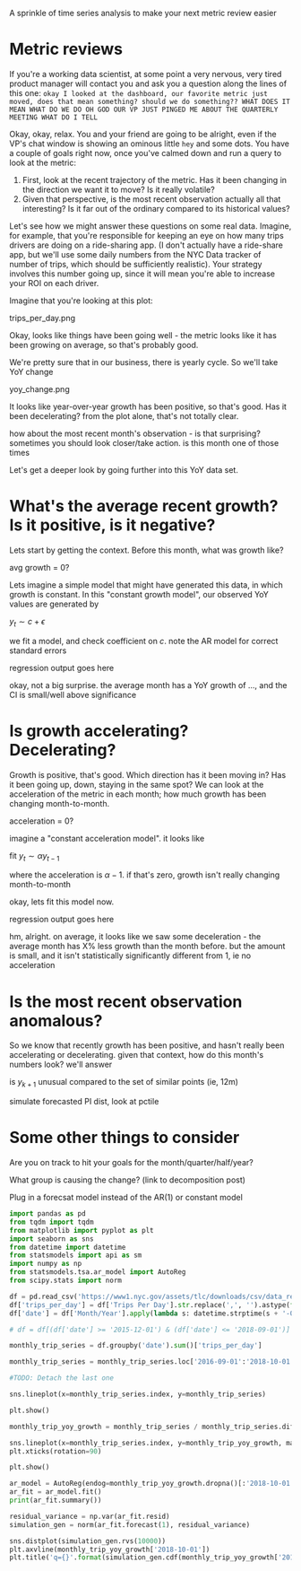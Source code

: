 A sprinkle of time series analysis to make your next metric review easier

# Metric reviews

If you're a working data scientist, at some point a very nervous, very tired product manager will contact you and ask you a question along the lines of this one: `okay I looked at the dashboard, our favorite metric just moved, does that mean something? should we do something?? WHAT DOES IT MEAN WHAT DO WE DO OH GOD OUR VP JUST PINGED ME ABOUT THE QUARTERLY MEETING WHAT DO I TELL`

Okay, okay, relax. You and your friend are going to be alright, even if the VP's chat window is showing an ominous little `hey` and some dots. You have a couple of goals right now, once you've calmed down and run a query to look at the metric:
1. First, look at the recent trajectory of the metric. Has it been changing in the direction we want it to move? Is it really volatile?
2. Given that perspective, is the most recent observation actually all that interesting? Is it far out of the ordinary compared to its historical values?

Let's see how we might answer these questions on some real data. Imagine, for example, that you're responsible for keeping an eye on how many trips drivers are doing on a ride-sharing app. (I don't actually have a ride-share app, but we'll use some daily numbers from the NYC Data tracker of number of trips, which should be sufficiently realistic). Your strategy involves this number going up, since it will mean you're able to increase your ROI on each driver.

Imagine that you're looking at this plot:

trips_per_day.png

Okay, looks like things have been going well - the metric looks like it has been growing on average, so that's probably good.

We're pretty sure that in our business, there is yearly cycle. So we'll take YoY change

yoy_change.png

It looks like year-over-year growth has been positive, so that's good. Has it been decelerating? from the plot alone, that's not totally clear.

how about the most recent month's observation - is that surprising? sometimes you should look closer/take action. is this month one of those times

Let's get a deeper look by going further into this YoY data set.

# What's the average recent growth? Is it positive, is it negative?

Lets start by getting the context. Before this month, what was growth like?

avg growth = 0?

Lets imagine a simple model that might have generated this data, in which growth is constant. In this "constant growth model", our observed YoY values are generated by

$y_t \sim c + \epsilon$

we fit a model, and check coefficient on $c$. note the AR model for correct standard errors

regression output goes here

okay, not a big surprise. the average month has a YoY growth of ..., and the CI is small/well above significance

# Is growth accelerating? Decelerating?

Growth is positive, that's good. Which direction has it been moving in? Has it been going up, down, staying in the same spot? We can look at the acceleration of the metric in each month; how much growth has been changing month-to-month.

acceleration = 0?

imagine a "constant acceleration model". it looks like

fit $y_t \sim \alpha y_{t-1}$

where the acceleration is $\alpha - 1$. if that's zero, growth isn't really changing month-to-month

okay, lets fit this model now. 

regression output goes here

hm, alright. on average, it looks like we saw some deceleration - the average month has X% less growth than the month before. but the amount is small, and it isn't statistically significantly different from 1, ie no acceleration

# Is the most recent observation anomalous?

So we know that recently growth has been positive, and hasn't really been accelerating or decelerating. given that context, how do this month's numbers look? we'll answer

is $y_{k+1}$ unusual compared to the set of similar points (ie, 12m)

simulate forecasted PI dist, look at pctile

# Some other things to consider

Are you on track to hit your goals for the month/quarter/half/year?

What group is causing the change? (link to decomposition post)

Plug in a forecsat model instead of the AR(1) or constant model

```python
import pandas as pd
from tqdm import tqdm
from matplotlib import pyplot as plt
import seaborn as sns
from datetime import datetime
from statsmodels import api as sm
import numpy as np
from statsmodels.tsa.ar_model import AutoReg
from scipy.stats import norm

df = pd.read_csv('https://www1.nyc.gov/assets/tlc/downloads/csv/data_reports_monthly.csv')
df['trips_per_day'] = df['Trips Per Day'].str.replace(',', '').astype(float)
df['date'] = df['Month/Year'].apply(lambda s: datetime.strptime(s + '-01', '%Y-%m-%d'))

# df = df[(df['date'] >= '2015-12-01') & (df['date'] <= '2018-09-01')]

monthly_trip_series = df.groupby('date').sum()['trips_per_day']

monthly_trip_series = monthly_trip_series.loc['2016-09-01':'2018-10-01']

#TODO: Detach the last one

sns.lineplot(x=monthly_trip_series.index, y=monthly_trip_series)

plt.show()

monthly_trip_yoy_growth = monthly_trip_series / monthly_trip_series.diff(12)

sns.lineplot(x=monthly_trip_series.index, y=monthly_trip_yoy_growth, marker='o')
plt.xticks(rotation=90)

plt.show()

ar_model = AutoReg(endog=monthly_trip_yoy_growth.dropna()[:'2018-10-01'], lags=1, trend='n')
ar_fit = ar_model.fit()
print(ar_fit.summary())

residual_variance = np.var(ar_fit.resid)
simulation_gen = norm(ar_fit.forecast(1), residual_variance)

sns.distplot(simulation_gen.rvs(10000))
plt.axvline(monthly_trip_yoy_growth['2018-10-01'])
plt.title('q={}'.format(simulation_gen.cdf(monthly_trip_yoy_growth['2018-10-01'])))
```